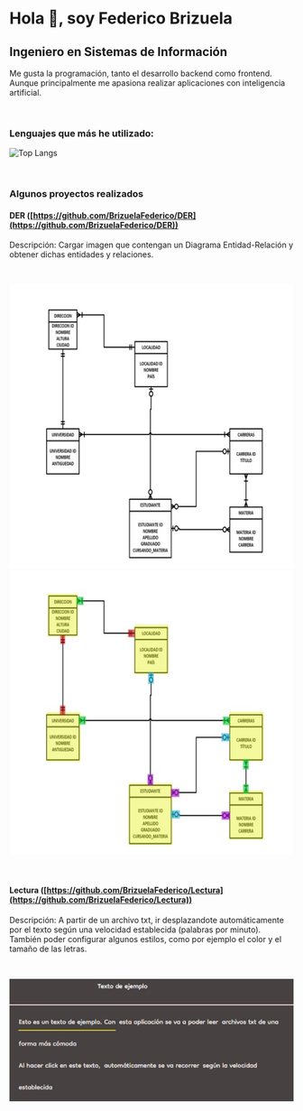 # Hola 👋, soy Federico Brizuela
## Ingeniero en Sistemas de Información
Me gusta la programación, tanto el desarrollo backend como frontend.  
Aunque principalmente me apasiona realizar aplicaciones con inteligencia artificial.  

<br>

### Lenguajes que más he utilizado:
![Top Langs](https://github-readme-stats.vercel.app/api/top-langs/?username=BrizuelaFederico)

<br>

### Algunos proyectos realizados

#### DER ([https://github.com/BrizuelaFederico/DER](https://github.com/BrizuelaFederico/DER))
Descripción: Cargar imagen que contengan un Diagrama Entidad-Relación y obtener dichas entidades y relaciones.

<br>

![DER sin analizar](/assets/img/der_1.jpg)
![DER analizado](/assets/img/der_2.jpg)

<br>

#### Lectura ([https://github.com/BrizuelaFederico/Lectura](https://github.com/BrizuelaFederico/Lectura))
Descripción: A partir de un archivo txt, ir desplazandote automáticamente por el texto según una velocidad establecida (palabras por minuto). También poder configurar algunos estilos, como por ejemplo el color y el tamaño de las letras.  

<br>

![Ejemplo lectura](/assets/img/lectura.gif)
